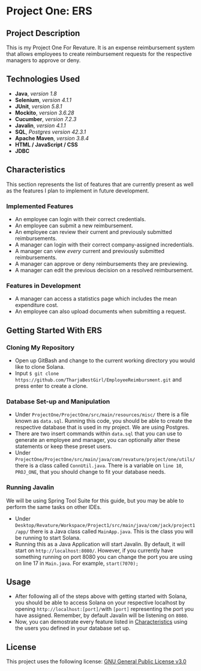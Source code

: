 # Project One: ERS

## Project Description
This is my Project One For Revature. It is an expense reimbursement system that allows employees to create reimbursement requests for the respective managers to approve or deny.

## Technologies Used
- **Java**, *version 1.8*
- **Selenium**, *version 4.1.1*
- **JUnit**, *version 5.8.1*
- **Mockito**, *version 3.6.28*
- **Cucumber**, *version 7.2.3*
- **Javalin**, *version 4.1.1*
- **SQL**, *Postgres version 42.3.1*
- **Apache Maven**, *version 3.8.4*
- **HTML / JavaScript / CSS**
- **JDBC**

## Characteristics
This section represents the list of features that are currently present as well as the features I plan to implement in future development.

### Implemented Features
 - An employee can login with their correct credentials.
 - An employee can submit a new reimbursement.
 - An employee can review their current and previously submitted reimbursements.
 - A manager can login with their correct company-assigned incredentials.
 - A manager can view *every* current and previously submitted reimbursements.
 - A manager can approve or deny reimbursements they are previewing.
 - A manager can edit the previous decision on a resolved reimbursement.
 
 ### Features in Development
 - A manager can access a statistics page which includes the mean expenditure cost.
 - An employee can also upload documents when submitting a request.

## Getting Started With ERS

### Cloning My Repository
- Open up GitBash and change to the current working directory you would like to clone Solana.
- Input `$ git clone https://github.com/TharjaBestGirl/EmployeeReimbursment.git` and press enter to create a clone.

### Database Set-up and Manipulation
- Under `ProjectOne/ProjectOne/src/main/resources/misc/` there is a file known as `data.sql`. Running this code, you should be able to create the respective database that is used in my project. We are using Postgres.
- There are two insert commands within `data.sql` that you can use to generate an employee and manager, you can optionally alter these statements or keep these preset users.
- Under `ProjectOne/ProjectOne/src/main/java/com/revature/project/one/utils/` there is a class called `ConnUtil.java`. There is a variable on `line 10`, `PROJ_ONE`, that you should change to fit your database needs.

### Running Javalin
We will be using Spring Tool Suite for this guide, but you may be able to perform the same tasks on other IDEs.
- Under `Desktop/Revature/Workspace/Project1/src/main/java/com/jack/project1/app/` there is a Java class called `MainApp.java`. This is the class you will be running to start Solana.
- Running this as a Java Application will start Javalin. By default, it will start on `http://localhost:8080/`. However, if you currently have something running on port 8080 you can change the port you are using on line 17 in `Main.java`. For example, `start(7070);`

## Usage
- After following all of the steps above with getting started with Solana, you should be able to access Solana on your respective localhost by opening `http://localhost:[port]/`with `[port]` representing the port you have assigned. Remember, by default Javalin will be listening on `8080`.
- Now, you can demostrate every feature listed in [Characteristics](https://github.com/kiieer/ProjectOne#characteristics) using the users you defined in your database set up.

## License
This project uses the following license: [GNU General Public License v3.0](https://choosealicense.com/licenses/gpl-3.0/)
